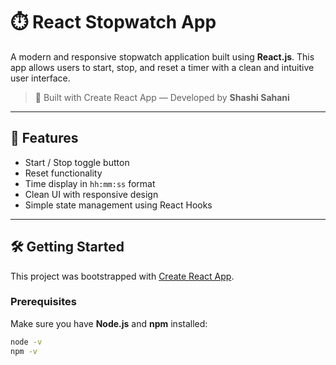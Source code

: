 # ⏱️ React Stopwatch App

A modern and responsive stopwatch application built using **React.js**. This app allows users to start, stop, and reset a timer with a clean and intuitive user interface.

> 🚀 Built with Create React App — Developed by **Shashi Sahani**

---

## 🌟 Features

- Start / Stop toggle button
- Reset functionality
- Time display in `hh:mm:ss` format
- Clean UI with responsive design
- Simple state management using React Hooks

---

## 🛠️ Getting Started

This project was bootstrapped with [Create React App](https://github.com/facebook/create-react-app).

### Prerequisites

Make sure you have **Node.js** and **npm** installed:

```bash
node -v
npm -v
